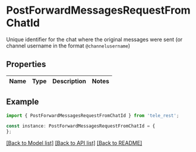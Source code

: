 # PostForwardMessagesRequestFromChatId

Unique identifier for the chat where the original messages were sent (or channel username in the format `@channelusername`)

## Properties

Name | Type | Description | Notes
------------ | ------------- | ------------- | -------------

## Example

```typescript
import { PostForwardMessagesRequestFromChatId } from 'tele_rest';

const instance: PostForwardMessagesRequestFromChatId = {
};
```

[[Back to Model list]](../README.md#documentation-for-models) [[Back to API list]](../README.md#documentation-for-api-endpoints) [[Back to README]](../README.md)
